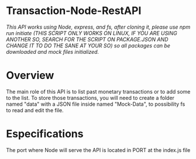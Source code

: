 # Transaction-Node-RestAPI

_This API works using Node, express, and fs, after cloning it, please use npm run initiate (THIS SCRIPT ONLY WORKS ON LINUX, IF YOU ARE USING ANOTHER SO, SEARCH FOR THE SCRIPT ON PACKAGE.JSON AND CHANGE IT TO DO THE SANE AT YOUR SO) so all packages can be downloaded and mock files initialized._

# Overview

The main role of this API is to list past monetary transactions or to add some to the list. To store those transactions, you will need to create a folder named "data" with a JSON
file inside named "Mock-Data", to possibility fs to read and edit the file.

# Especifications

The port where Node will serve the API is located in PORT at the index.js file
